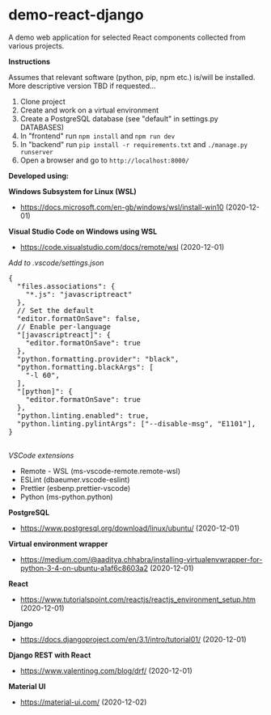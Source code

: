 # demo-react-django
A demo web application for selected React components collected from various projects.

 **Instructions**
 
 Assumes that relevant software (python, pip, npm etc.) is/will be installed. More descriptive version TBD if requested...
 
 1. Clone project
 2. Create and work on a virtual environment
 3. Create a PostgreSQL database (see "default" in settings.py DATABASES)
 4. In "frontend" run ``npm install`` and ``npm run dev``
 5. In "backend" run ``pip install -r requirements.txt`` and ``./manage.py runserver``
 6. Open a browser and go to ``http://localhost:8000/``

**Developed using:**

**Windows Subsystem for Linux (WSL)**
* https://docs.microsoft.com/en-gb/windows/wsl/install-win10 (2020-12-01)

**Visual Studio Code on Windows using WSL**
* https://code.visualstudio.com/docs/remote/wsl (2020-12-01)

*Add to .vscode/settings.json*
<pre>
{
  "files.associations": {
    "*.js": "javascriptreact"
  },
  // Set the default
  "editor.formatOnSave": false,
  // Enable per-language
  "[javascriptreact]": {
    "editor.formatOnSave": true
  },
  "python.formatting.provider": "black",
  "python.formatting.blackArgs": [
    "-l 60",
  ],
  "[python]": {
    "editor.formatOnSave": true
  },
  "python.linting.enabled": true,
  "python.linting.pylintArgs": ["--disable-msg", "E1101"],
}
 </pre>

*VSCode extensions*
* Remote - WSL (ms-vscode-remote.remote-wsl)
* ESLint (dbaeumer.vscode-eslint)
* Prettier (esbenp.prettier-vscode)
* Python (ms-python.python)

**PostgreSQL**
* https://www.postgresql.org/download/linux/ubuntu/ (2020-12-01)

**Virtual environment wrapper**
* https://medium.com/@aaditya.chhabra/installing-virtualenvwrapper-for-python-3-4-on-ubuntu-a1af6c8603a2 (2020-12-01)

**React**
* https://www.tutorialspoint.com/reactjs/reactjs_environment_setup.htm (2020-12-01)

**Django**
* https://docs.djangoproject.com/en/3.1/intro/tutorial01/ (2020-12-01)

**Django REST with React**
* https://www.valentinog.com/blog/drf/ (2020-12-01)

**Material UI**
* https://material-ui.com/ (2020-12-02)
 
